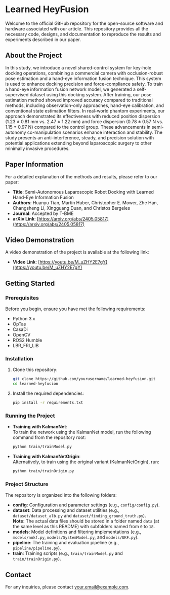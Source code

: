 # Learned HeyFusion

Welcome to the official GitHub repository for the open-source software and hardware associated with our article. This repository provides all the necessary code, designs, and documentation to reproduce the results and experiments described in our paper.

## About the Project

In this study, we introduce a novel shared-control system for key-hole docking operations, combining a commercial camera with occlusion-robust pose estimation and a hand-eye information fusion technique. This system is used to enhance docking precision and force-compliance safety. To train a hand-eye information fusion network model, we generated a self-supervised dataset using this docking system. After training, our pose estimation method showed improved accuracy compared to traditional methods, including observation-only approaches, hand-eye calibration, and conventional state estimation filters. In real-world phantom experiments, our approach demonstrated its effectiveness with reduced position dispersion (1.23 ± 0.81 mm vs. 2.47 ± 1.22 mm) and force dispersion (0.78 ± 0.57 N vs. 1.15 ± 0.97 N) compared to the control group. These advancements in semi-autonomy co-manipulation scenarios enhance interaction and stability. The study presents an anti-interference, steady, and precision solution with potential applications extending beyond laparoscopic surgery to other minimally invasive procedures.


## Paper Information

For a detailed explanation of the methods and results, please refer to our paper:

- **Title**: Semi-Autonomous Laparoscopic Robot Docking with Learned Hand-Eye Information Fusion
- **Authors**: Huanyu Tian, Martin Huber, Christopher E. Mower, Zhe Han, Changsheng Li, Xingguang Duan, and Christos Bergeles
- **Journal**: Accepted by T-BME
- **arXiv Link**: [https://arxiv.org/abs/2405.05817](https://arxiv.org/abs/2405.05817)

## Video Demonstration

A video demonstration of the project is available at the following link:

- **Video Link**: [https://youtu.be/M_uZHY2E7gY](https://youtu.be/M_uZHY2E7gY)

## Getting Started

### Prerequisites

Before you begin, ensure you have met the following requirements:

- Python 3.x
- OpTas
- CasaDi
- OpenCV
- ROS2 Humble
- LBR_FRI_LIB





### Installation

1. Clone this repository:
    ```bash
    git clone https://github.com/yourusername/learned-heyfusion.git
    cd learned-heyfusion
    ```

2. Install the required dependencies:
    ```bash
    pip install -r requirements.txt
    ```

### Running the Project

- **Training with KalmanNet**:  
  To train the network using the KalmanNet model, run the following command from the repository root:
    ```bash
    python train/trainModel.py
    ```

- **Training with KalmanNetOrigin**:  
  Alternatively, to train using the original variant (KalmanNetOrigin), run:
    ```bash
    python train/trainOrigin.py
    ```

### Project Structure

The repository is organized into the following folders:

- **config**: Configuration and parameter settings (e.g., `config/config.py`).
- **dataset**: Data processing and dataset utilities (e.g., `dataset/dataset_alb.py` and `dataset/finding_ground_truth.py`).  
  **Note:** The actual data files should be stored in a folder named `data` (at the same level as this README) with subfolders named from `0` to `18`.
- **models**: Model definitions and filtering implementations (e.g., `models/nnkf.py`, `models/SystemModel.py`, and `models/UKF.py`).
- **pipeline**: The training and evaluation pipeline (e.g., `pipeline/pipeline.py`).
- **train**: Training scripts (e.g., `train/trainModel.py` and `train/trainOrigin.py`).



## Contact

For any inquiries, please contact [your.email@example.com](mailto:huanyu.tian@kcl.ac.uk).
